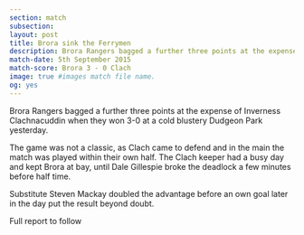 ```yaml
---
section: match
subsection:
layout: post
title: Brora sink the Ferrymen
description: Brora Rangers bagged a further three points at the expense of Inverness Clachnacuddin when they won 3-0 at a cold blustery Dudgeon Park yesterday.
match-date: 5th September 2015
match-score: Brora 3 - 0 Clach
image: true #images match file name.
og: yes
---
```

Brora Rangers bagged a further three points at the expense of Inverness Clachnacuddin when they won 3-0 at a cold blustery Dudgeon Park yesterday.

The game was not a classic, as Clach came to defend and in the main the match was played within their own half. The Clach keeper had a busy day and kept Brora at bay, until Dale Gillespie broke the deadlock a few minutes before half time.

Substitute Steven Mackay doubled the advantage before an own goal later in the day put the result beyond doubt.

Full report to follow
